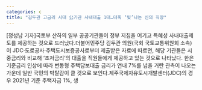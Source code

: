 ```yaml
---
categories: c
title: "김두관 고금리 시대 公기관 사내대출 1대…더욱 ‘빚’나는 신의 직장"
---
```

[정성남 기자]국토부 산하의 일부 공공기관들이 정부 지침을 어기고 특혜성 사내대출제도를 제공하는 것으로 드러났다.더불어민주당 김두관 의원(국회 국토교통위원회 소속)이 JDC·도로공사·주택도시보증공사로부터 제출받은 자료에 따르면, 해당 기관들은 시중금리와 비교해 ‘초저금리’의 대출을 직원들에게 제공하고 있는 것으로 나타났다. 한은 기준금리 인상에 따라 변동형 주택담보대출 금리가 연내 7%를 넘을 거란 관측이 나오는 가운데 일반 국민의 박탈감이 클 것으로 보인다.제주국제자유도시개발센터(JDC)의 경우 2021년 기준 주택자금 1%, 생